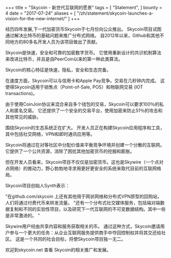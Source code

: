 +++
title = "Skycoin - 新世代互联网的愿景"
tags = [
	"Statement",
]
bounty = 4
date = "2017-07-24"
aliases = [
	"/zh/statement/skycoin-launches-a-vision-for-the-new-internet/"
]
+++

经历四年发展,下一代加密货币Skycoin于七月份向公众推出。 Skycoin项目试图通过解决比特币的基础问题来推广分布式网络。
自2012年以来，Github和其他不同地方的80多名开发人员为该项目做出了贡献。

Skycoin是快速，安全和可靠的加密数字货币。
它使用重新设计的共识机制算法来改进比特币，并且是自PeerCoin以来的第一种此类算法。

Skycoin的核心特征是快速，隐私，安全和生态完备。

在速度方面，Skycoin可以与信用卡和Apple Pay竞争。交易在几秒钟内完成。
这使得Skycoin适用于销售点（Point-of-Sale, POS）和物联网交易 (IOT transactions)。

由于使用CoinJoin协议来混合来自多个钱包的交易，Skycoin可以要求100％的私人和匿名交易。
它还提供了一个安全的交易平台，使用加密来防止51％的攻击和其他常见的威胁。

围绕Skycoin的生态系统正在扩大。
开发人员正在构建Skycoin应用程序和工具，其中包括社交网络，VPN和即时通讯应用等。

Skycoin将通过在对等社区中分配价值来平衡竞争环境并创建一个分散的互联网。
它提供了一个公共资源，消除了困扰其他加密货币的挖掘和膨胀。

但在开发人员看来，Skycoin项目不仅仅是加密货币。这也是Skywire（一个点对点网络）的推动力，野心勃勃地寻求用更好更安全的系统来取代目前的互联网格局。

Skycoin项目创始人Synth表示：

"在github.com/skycoin 上还有其他用于网状网络和分布式VPN原型的回购站，人们将通过付费代币来转发流量。
"还有一个分布式社交媒体服务，包括端对端数据复制和不同的实验性项目，以及研究下一代互联网的不可变数据结构。其中一些是非常激进的。 "

Skywire用户经由共享内容和服务获取相关的币。
通过这种方式，Skycoin邀请用户参与一个更大的任务：从企业互联网服务提供商手中夺回控制权并将其交还给社区。
这是一个共同的社会目标，将使Skycoin项目独一无二。

欢迎到skycoin.net 查看 Skycoin的相关推广和发展。
